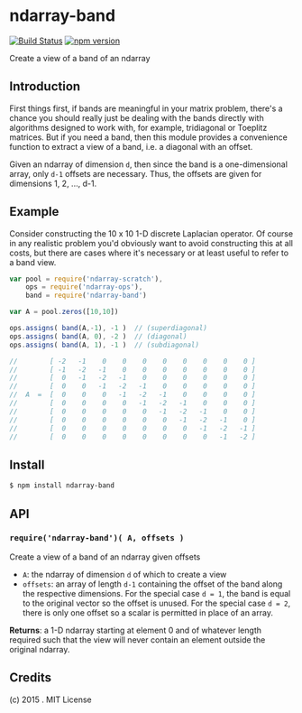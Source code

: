 # ndarray-band 

[![Build Status](https://travis-ci.org/scijs/ndarray-band.svg?branch=1.0.0)](https://travis-ci.org/scijs/ndarray-band) [![npm version](https://badge.fury.io/js/ndarray-band.svg)](http://badge.fury.io/js/ndarray-band)

Create a view of a band of an ndarray


## Introduction

First things first, if bands are meaningful in your matrix problem, there's a chance you should really just be dealing with the bands directly with algorithms designed to work with, for example, tridiagonal or Toeplitz matrices. But if you need a band, then this module provides a convenience function to extract a view of a band, i.e. a diagonal with an offset.

Given an ndarray of dimension `d`, then since the band is a one-dimensional array, only `d-1` offsets are necessary. Thus, the offsets are given for dimensions 1, 2, ..., d-1.


## Example

Consider constructing the 10 x 10 1-D discrete Laplacian operator. Of course in any realistic problem you'd obviously want to avoid constructing this at all costs, but there are cases where it's necessary or at least useful to refer to a band view.

```javascript
var pool = require('ndarray-scratch'),
    ops = require('ndarray-ops'),
    band = require('ndarray-band')

var A = pool.zeros([10,10])

ops.assigns( band(A,-1), -1 )  // (superdiagonal)
ops.assigns( band(A, 0), -2 )  // (diagonal)
ops.assigns( band(A, 1), -1 )  // (subdiagonal)

//        [ -2   -1    0    0    0    0    0    0    0    0 ]
//        [ -1   -2   -1    0    0    0    0    0    0    0 ]
//        [  0   -1   -2   -1    0    0    0    0    0    0 ]
//        [  0    0   -1   -2   -1    0    0    0    0    0 ]
//  A  =  [  0    0    0   -1   -2   -1    0    0    0    0 ]
//        [  0    0    0    0   -1   -2   -1    0    0    0 ]
//        [  0    0    0    0    0   -1   -2   -1    0    0 ]
//        [  0    0    0    0    0    0   -1   -2   -1    0 ]
//        [  0    0    0    0    0    0    0   -1   -2   -1 ]
//        [  0    0    0    0    0    0    0    0   -1   -2 ]
```


## Install

```sh
$ npm install ndarray-band
```


## API

### `require('ndarray-band')( A, offsets )`
Create a view of a band of an ndarray given offsets

* `A`: the ndarray of dimension `d` of which to create a view
* `offsets`: an array of length `d-1` containing the offset of the band along the respective dimensions. For the special case `d = 1`, the band is equal to the original vector so the offset is unused. For the special case `d = 2`, there is only one offset so a scalar is permitted in place of an array.

**Returns**: a 1-D ndarray starting at element 0 and of whatever length required such that the view will never contain an element outside the original ndarray.


## Credits

(c) 2015 . MIT License

